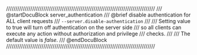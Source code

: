 ////////////////////////////////////////////////////////////////////////////////
/// @startDocuBlock server_authentication
/// @brief disable authentication for ALL client requests
/// `--server.disable-authentication`
///
/// Setting value to true will turn off authentication on the server side
/// so all clients can execute any action without authorization and privilege
/// checks.
///
/// The default value is *false*.
/// @endDocuBlock
////////////////////////////////////////////////////////////////////////////////